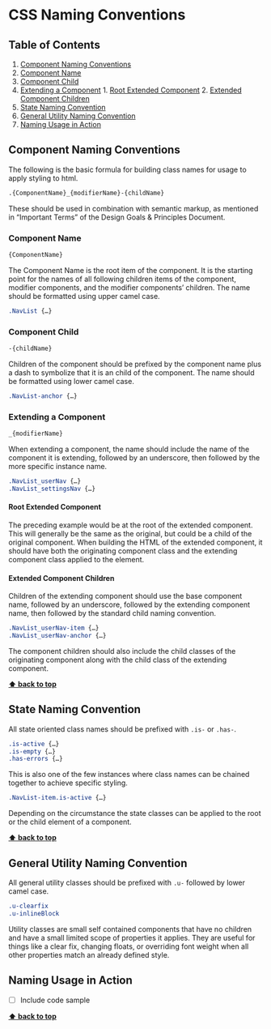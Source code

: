CSS Naming Conventions
======================

## Table of Contents

1. [Component Naming Conventions](#component-naming-conventions)
  1. [Component Name](#component-name)
  2. [Component Child](#component-child)
  3. [Extending a Component](#extending-a-component)
    1. [Root Extended Component](#root-extended-component)
    2. [Extended Component Children](#extended-component-children)
2. [State Naming Convention](#state-naming-convention)
3. [General Utility Naming Convention](#general-utility-naming-convention)
4. [Naming Usage in Action](#naming-usage-in-action)

## Component Naming Conventions

The following is the basic formula for building class names for usage to apply styling to html.

```css
.{ComponentName}_{modifierName}-{childName}
```

These should be used in combination with semantic markup, as mentioned in “Important Terms” of the Design Goals & Principles Document.

### Component Name

```css
{ComponentName}
```

The Component Name is the root item of the component. It is the starting point for the names of all following children items of the component, modifier components, and the modifier components’ children. The name should be formatted using upper camel case.

```css
.NavList {…}
```

### Component Child

```css
-{childName}
```

Children of the component should be prefixed by the component name plus a dash to symbolize that it is an child of the component. The name should be formatted using lower camel case.

```css
.NavList-anchor {…}
```

### Extending a Component

```css
_{modifierName}
```

When extending a component, the name should include the name of the component it is extending, followed by an underscore, then followed by the more specific instance name.

```css
.NavList_userNav {…}
.NavList_settingsNav {…}
```
#### Root Extended Component

The preceding example would be at the root of the extended component. This will generally be the same as the original, but could be a child of the original component. When building the HTML of the extended component, it should have both the originating component class and the extending component class applied to the element.

#### Extended Component Children

Children of the extending component should use the base component name, followed by an underscore, followed by the extending component name, then followed by the standard child naming convention.

```css
.NavList_userNav-item {…}
.NavList_userNav-anchor {…}
```

The component children should also include the child classes of the originating component along with the child class of the extending component.

**[⬆ back to top](#table-of-contents)**

## State Naming Convention

All state oriented class names should be prefixed with `.is-` or `.has-`.

```css
.is-active {…}
.is-empty {…}
.has-errors {…}
```

This is also one of the few instances where class names can be chained together to achieve specific styling.

```css
.NavList-item.is-active {…}
```

Depending on the circumstance the state classes can be applied to the root or the child element of a component.

**[⬆ back to top](#table-of-contents)**

## General Utility Naming Convention

All general utility classes should be prefixed with `.u-` followed by lower camel case.

```css
.u-clearfix
.u-inlineBlock
```

Utility classes are small self contained components that have no children and have a small limited scope of properties it applies. They are useful for things like a clear fix, changing floats, or overriding font weight when all other properties match an already defined style.

## Naming Usage in Action

- [ ] Include code sample

**[⬆ back to top](#table-of-contents)**
